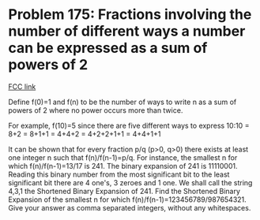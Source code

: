 # Problem 175: Fractions involving the number of different ways a number can be expressed as a sum of powers of 2

[FCC link](https://www.freecodecamp.org/learn/coding-interview-prep/project-euler/problem-175-fractions-involving-the-number-of-different-ways-a-number-can-be-expressed-as-a-sum-of-powers-of-2)

Define f(0)=1 and f(n) to be the number of ways to write n as a sum of powers of
2 where no power occurs more than twice.

For example, f(10)=5 since there are five different ways to express 10:10 = 8+2
= 8+1+1 = 4+4+2 = 4+2+2+1+1 = 4+4+1+1

It can be shown that for every fraction p/q (p>0, q>0) there exists at least one
integer n such that f(n)/f(n-1)=p/q. For instance, the smallest n for which
f(n)/f(n-1)=13/17 is 241. The binary expansion of 241 is 11110001. Reading this
binary number from the most significant bit to the least significant bit there
are 4 one's, 3 zeroes and 1 one. We shall call the string 4,3,1 the Shortened
Binary Expansion of 241. Find the Shortened Binary Expansion of the smallest n
for which f(n)/f(n-1)=123456789/987654321. Give your answer as comma separated
integers, without any whitespaces.
